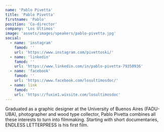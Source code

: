 ```yaml
---
name: 'Pablo Pivetta'
title: 'Pablo Pivetta'
firstname: 'Pablo'
position: 'Co-director'
company: 'Los Últimos'
image: 'assets/images/speakers/pablo-pivetta.jpg'
social:
  - name: 'instagram'
    famod: ''
    url: 'https://www.instagram.com/pivettoski/'
  - name: 'linkedin'
    famod: ''
    url: 'https://www.linkedin.com/in/pablo-pivetta-79350936'
  - name: 'facebook'
    famod: ''
    url: 'https://www.facebook.com/losultimosdoc/'
  - name: link
    famod: ''
    url: 'https://fuxie1.wixsite.com/losultimosdoc'
---
```


Graduated as a graphic designer at the University of Buenos Aires (FADU-UBA), photographer and wood type collector, Pablo Pivetta combines all these interests to turn into filmmaking. Starting with short documentaries, ENDLESS LETTERPRESS is his first film.
